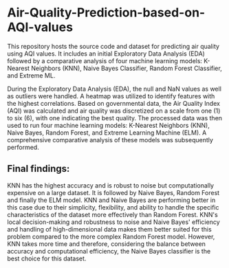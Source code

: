 # Air-Quality-Prediction-based-on-AQI-values

This repository hosts the source code and dataset for predicting air quality using AQI values. It includes an initial Exploratory Data Analysis (EDA) followed by a comparative analysis of four machine learning models: K-Nearest Neighbors (KNN), Naive Bayes Classifier, Random Forest Classifier, and Extreme ML.

During the Exploratory Data Analysis (EDA), the null and NaN values as well as outliers were handled. A heatmap was utilized to identify features with the highest correlations. Based on governmental data, the Air Quality Index (AQI) was calculated and air quality was discretized on a scale from one (1) to six (6), with one indicating the best quality. The processed data was then used to run four machine learning models: K-Nearest Neighbors (KNN), Naive Bayes, Random Forest, and Extreme Learning Machine (ELM). A comprehensive comparative analysis of these models was subsequently performed. 

## Final findings: 
KNN has the highest accuracy and is robust to noise but computationally expensive on a large dataset. It is followed by Naive Bayes, Random Forest and finally the ELM model. KNN and Naive Bayes are performing better in this case due to their simplicity, flexibility, and ability to handle the specific characteristics of the dataset more effectively than Random Forest. KNN's local decision-making and robustness to noise and Naive Bayes' efficiency and handling of high-dimensional data makes them better suited for this problem compared to the more complex Random Forest model. However, KNN takes more time and therefore, considering the balance between accuracy and computational efficiency, the Naive Bayes classifier is the best choice for this dataset. 

